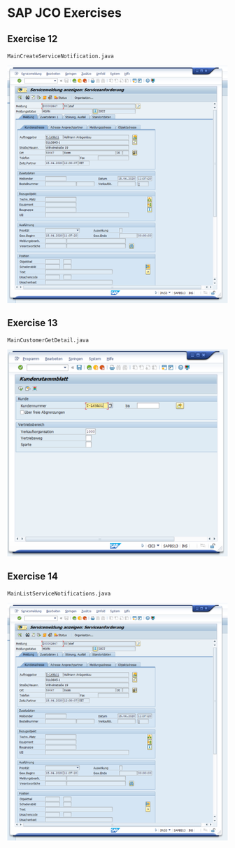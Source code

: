 # SAP JCO Exercises

## Exercise 12

`MainCreateServiceNotification.java`

![image-20200415123018776](media/image-20200415123018776.png)

## Exercise 13

`MainCustomerGetDetail.java`

![image-20200415122935558](media/image-20200415122935558.png)

## Exercise 14

`MainListServiceNotifications.java`

![image-20200415123018776](media/image-20200415123018776.png)